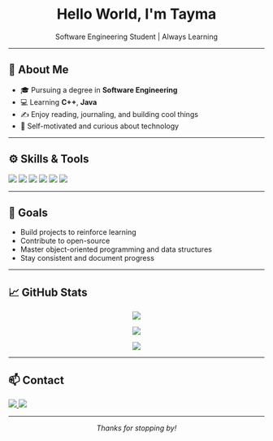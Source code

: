 <h1 align="center">Hello World, I'm Tayma</h1>
<p align="center">
  Software Engineering Student | Always Learning 
</p>

---

## 📌 About Me
- 🎓 Pursuing a degree in **Software Engineering**
- 💻 Learning **C++**, **Java**
- ✍️ Enjoy reading, journaling, and building cool things
- 🧠 Self-motivated and curious about technology

---

## ⚙️ Skills & Tools

<p align="left">
  <img src="https://img.shields.io/badge/C-00599C?style=for-the-badge&logo=c&logoColor=white" />
  <img src="https://img.shields.io/badge/C++-00599C?style=for-the-badge&logo=c%2B%2B&logoColor=white" />
  <img src="https://img.shields.io/badge/Java-007396?style=for-the-badge&logo=java&logoColor=white" />
  <img src="https://img.shields.io/badge/Git-F05032?style=for-the-badge&logo=git&logoColor=white" />
  <img src="https://img.shields.io/badge/GitHub-181717?style=for-the-badge&logo=github&logoColor=white" />
  <img src="https://img.shields.io/badge/VS%20Code-007ACC?style=for-the-badge&logo=visual-studio-code&logoColor=white" />
</p>

---

## 🎯 Goals
- Build projects to reinforce learning  
- Contribute to open-source  
- Master object-oriented programming and data structures  
- Stay consistent and document progress

---

## 📈 GitHub Stats

<p align="center">
  <img src="https://github-readme-stats.vercel.app/api?username=tayma-06&show_icons=true&theme=github_dark&hide_border=true&v=1" />
</p>

<p align="center">
  <img src="https://github-readme-streak-stats.herokuapp.com?user=tayma-06&theme=github-dark&hide_border=true&v=1" />
</p>

<p align="center">
  <img src="https://github-readme-stats.vercel.app/api/top-langs/?username=tayma-06&layout=compact&theme=github_dark&hide_border=true&v=1" />
</p>

---

## 📫 Contact

<p>
  <a href="https://github.com/tayma-06">
    <img src="https://img.shields.io/badge/GitHub-tayma--06-181717?style=for-the-badge&logo=github&logoColor=white" />
  </a>
  <a href="mailto:sultanakhadiza37@gmail.com">
    <img src="https://img.shields.io/badge/Email-sultanakhadiza37@gmail.com-D14836?style=for-the-badge&logo=gmail&logoColor=white" />
  </a>
</p>

---

<p align="center">
  <i>Thanks for stopping by!</i>
</p>

